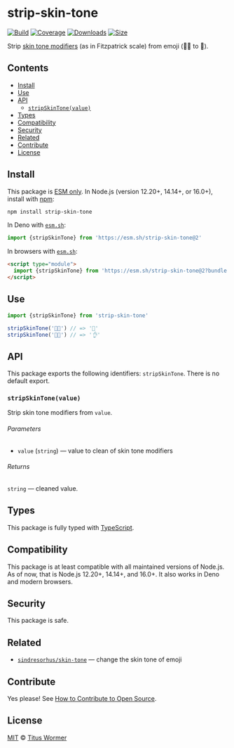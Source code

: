# strip-skin-tone

[![Build][build-badge]][build]
[![Coverage][coverage-badge]][coverage]
[![Downloads][downloads-badge]][downloads]
[![Size][size-badge]][size]

Strip [skin tone modifiers][diversity] (as in Fitzpatrick scale) from emoji
(🎅🏿 to 🎅).

## Contents

*   [Install](#install)
*   [Use](#use)
*   [API](#api)
    *   [`stripSkinTone(value)`](#stripskintonevalue)
*   [Types](#types)
*   [Compatibility](#compatibility)
*   [Security](#security)
*   [Related](#related)
*   [Contribute](#contribute)
*   [License](#license)

## Install

This package is [ESM only][esm].
In Node.js (version 12.20+, 14.14+, or 16.0+), install with [npm][]:

```sh
npm install strip-skin-tone
```

In Deno with [`esm.sh`][esmsh]:

```js
import {stripSkinTone} from 'https://esm.sh/strip-skin-tone@2'
```

In browsers with [`esm.sh`][esmsh]:

```html
<script type="module">
  import {stripSkinTone} from 'https://esm.sh/strip-skin-tone@2?bundle'
</script>
```

## Use

```js
import {stripSkinTone} from 'strip-skin-tone'

stripSkinTone('🎅🏿') // => '🎅'
stripSkinTone('👌🏻') // => '👌'
```

## API

This package exports the following identifiers: `stripSkinTone`.
There is no default export.

### `stripSkinTone(value)`

Strip skin tone modifiers from `value`.

###### Parameters

*   `value` (`string`) — value to clean of skin tone modifiers

###### Returns

`string` — cleaned value.

## Types

This package is fully typed with [TypeScript][].

## Compatibility

This package is at least compatible with all maintained versions of Node.js.
As of now, that is Node.js 12.20+, 14.14+, and 16.0+.
It also works in Deno and modern browsers.

## Security

This package is safe.

## Related

*   [`sindresorhus/skin-tone`](https://github.com/sindresorhus/skin-tone)
    — change the skin tone of emoji

## Contribute

Yes please!
See [How to Contribute to Open Source][contribute].

## License

[MIT][license] © [Titus Wormer][author]

<!-- Definitions -->

[build-badge]: https://github.com/wooorm/strip-skin-tone/workflows/main/badge.svg

[build]: https://github.com/wooorm/strip-skin-tone/actions

[coverage-badge]: https://img.shields.io/codecov/c/github/wooorm/strip-skin-tone.svg

[coverage]: https://codecov.io/github/wooorm/strip-skin-tone

[downloads-badge]: https://img.shields.io/npm/dm/strip-skin-tone.svg

[downloads]: https://www.npmjs.com/package/strip-skin-tone

[size-badge]: https://img.shields.io/bundlephobia/minzip/strip-skin-tone.svg

[size]: https://bundlephobia.com/result?p=strip-skin-tone

[npm]: https://docs.npmjs.com/cli/install

[license]: license

[author]: https://wooorm.com

[esmsh]: https://esm.sh

[esm]: https://gist.github.com/sindresorhus/a39789f98801d908bbc7ff3ecc99d99c

[typescript]: https://www.typescriptlang.org

[contribute]: https://opensource.guide/how-to-contribute/

[diversity]: https://unicode.org/reports/tr51/#Diversity_Implementations
